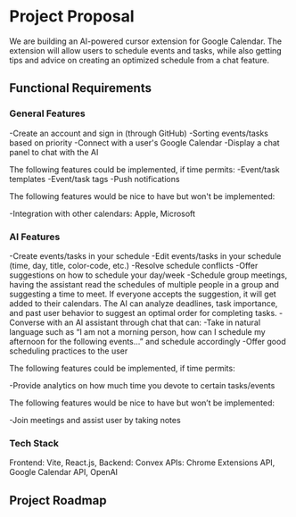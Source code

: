 # Project Proposal

We are building an AI-powered cursor extension for Google Calendar. The extension will allow users to schedule events and tasks, while also getting tips and advice on creating an optimized schedule from a chat feature.

## Functional Requirements

### General Features

-Create an account and sign in (through GitHub)
-Sorting events/tasks based on priority
-Connect with a user's Google Calendar
-Display a chat panel to chat with the AI

The following features could be implemented, if time permits:
-Event/task templates
-Event/task tags
-Push notifications

The following features would be nice to have but won't be implemented:

-Integration with other calendars: Apple, Microsoft

### AI Features

-Create events/tasks in your schedule
-Edit events/tasks in your schedule (time, day, title, color-code, etc.)
-Resolve schedule conflicts
-Offer suggestions on how to schedule your day/week
-Schedule group meetings, having the assistant read the schedules of multiple people in a group and suggesting a time to meet. If everyone accepts the suggestion, it will get added to their calendars.
The AI can analyze deadlines, task importance, and past user behavior to suggest an optimal order for completing tasks.
-Converse with an AI assistant through chat that can:
-Take in natural language such as “I am not a morning person, how can I schedule my afternoon for the following events…” and schedule accordingly
-Offer good scheduling practices to the user

The following features could be implemented, if time permits:

-Provide analytics on how much time you devote to certain tasks/events

The following features would be nice to have but won’t be implemented:

-Join meetings and assist user by taking notes

### Tech Stack

Frontend: Vite, React.js,
Backend: Convex
APIs: Chrome Extensions API, Google Calendar API, OpenAI

## Project Roadmap
